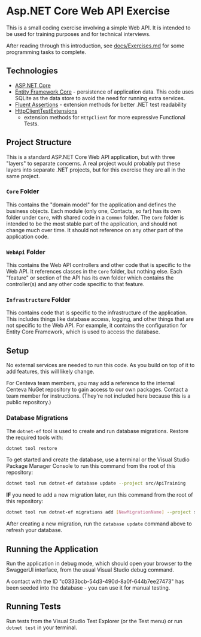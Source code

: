 # Asp.NET Core Web API Exercise

This is a small coding exercise involving a simple Web API.  It is intended to
be used for training purposes and for technical interviews.

After reading through this introduction, see [docs/Exercises.md](docs/Exercises.md) 
for some programming tasks to complete.

## Technologies

- [ASP.NET
  Core](https://docs.microsoft.com/en-us/aspnet/core/?view=aspnetcore-8.0)
- [Entity Framework Core](https://docs.microsoft.com/en-us/ef/core/) -
  persistence of application data.  This code uses SQLite as the data store to
  avoid the need for running extra services.
- [Fluent Assertions](https://fluentassertions.com/) - extension methods for
  better .NET test readability
- [HttpClientTestExtensions](https://github.com/ardalis/HttpClientTestExtensions)
  - extension methods for `HttpClient` for more expressive Functional Tests.

## Project Structure

This is a standard ASP.NET Core Web API application, but with three "layers" to
separate concerns.  A real project would probably put these layers into separate
.NET projects, but for this exercise they are all in the same project.

### `Core` Folder

This contains the "domain model" for the application and defines the business
objects.  Each module (only one, Contacts, so far) has its own folder under
`Core`, with shared code in a `Common` folder.  The `Core` folder is intended to
be the most stable part of the application, and should not change much over
time.  It should not reference on any other part of the application code.

### `WebApi` Folder

This contains the Web API controllers and other code that is specific to the Web
API.  It references classes in the `Core` folder, but nothing else.  Each
"feature" or section of the API has its own folder which contains the
controller(s) and any other code specific to that feature.

### `Infrastructure` Folder

This contains code that is specific to the infrastructure of the application.
This includes things like database access, logging, and other things that are
not specific to the Web API.  For example, it contains the configuration for
Entity Core Framework, which is used to access the database.

## Setup

No external services are needed to run this code.  As you build on top of it to
add features, this will likely change.

For Centeva team members, you may add a reference to the internal Centeva NuGet
repository to gain access to our own packages.  Contact a team member for
instructions.  (They're not included here because this is a public repository.)

### Database Migrations

The `dotnet-ef` tool is used to create and run database migrations.  Restore the
required tools with:

```sh
dotnet tool restore
```

To get started and create the database, use a terminal or the Visual Studio
Package Manager Console to run this command from the root of this repository:

```sh
dotnet tool run dotnet-ef database update --project src/ApiTraining
```

**IF** you need to add a new migration later, run this command from the root of
this repository:

```sh
dotnet tool run dotnet-ef migrations add [NewMigrationName] --project src/ApiTraining
```

After creating a new migration, run the `database update` command above to
refresh your database.

## Running the Application

Run the application in debug mode, which should open your browser to the
SwaggerUI interface, from the usual Visual Studio debug command.

A contact with the ID "c0333bcb-54d3-490d-8a0f-644b7ee27473" has been seeded
into the database - you can use it for manual testing.

## Running Tests

Run tests from the Visual Studio Test Explorer (or the Test menu) or run `dotnet
test` in your terminal.



